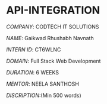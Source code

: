 # API-INTEGRATION

*COMPANY*: CODTECH IT SOLUTIONS

*NAME*: Gaikwad Rhushabh Navnath

*INTERN ID*: CT6WLNC

*DOMAIN*: Full Stack Web Development

*DURATION*: 6 WEEKS

*MENTOR*: NEELA SANTHOSH

*DISCRIPTION*:(Min 500 words)
